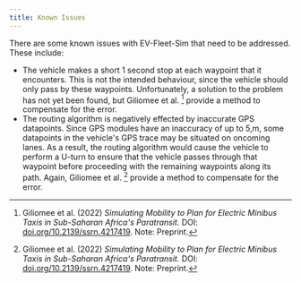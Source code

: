 ```yaml
---
title: Known Issues
---
```


There are some known issues with EV-Fleet-Sim that need to be addressed. These include:

* The vehicle makes a short 1 second stop at each waypoint that it encounters. This is not the intended behaviour, since the vehicle should only pass by these waypoints. Unfortunately, a solution to the problem has not yet been found, but Giliomee et al. [^1] provide a method to compensate for the error.
* The routing algorithm is negatively effected by inaccurate GPS datapoints. Since GPS modules have an inaccuracy of up to 5\,m, some datapoints in the vehicle's GPS trace may be situated on oncoming lanes. As a result, the routing algorithm would cause the vehicle to perform a U-turn to ensure that the vehicle passes through that waypoint before proceeding with the remaining waypoints along its path. Again, Giliomee et al. [^1] provide a method to compensate for the error.

[^1]: Giliomee et al. (2022) *Simulating Mobility to Plan for Electric Minibus Taxis in Sub-Saharan Africa's Paratransit.* DOI: [doi.org/10.2139/ssrn.4217419](https://doi.org/10.2139/ssrn.4217419). Note: Preprint.
